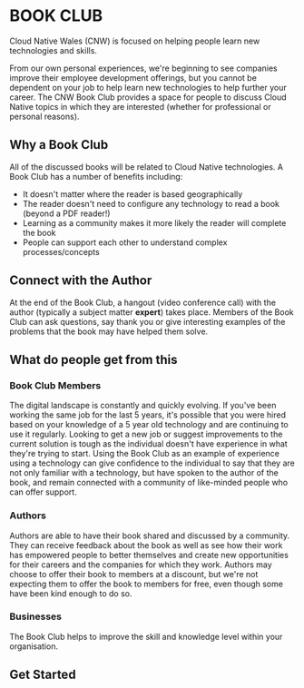 # BOOK CLUB

Cloud Native Wales (CNW) is focused on helping people learn new technologies and skills.

From our own personal experiences, we're beginning to see companies improve their employee development offerings, but you cannot be dependent on your job to help learn new technologies to help further your career. The CNW Book Club provides a space for people to discuss Cloud Native topics in which they are interested (whether for professional or personal reasons).

## Why a Book Club

All of the discussed books will be related to Cloud Native technologies. A Book Club has a number of benefits including:

* It doesn't matter where the reader is based geographically
* The reader doesn't need to configure any technology to read a book (beyond a PDF reader!)
* Learning as a community makes it more likely the reader will complete the book
* People can support each other to understand complex processes/concepts

## Connect with the Author

At the end of the Book Club, a hangout (video conference call) with the author (typically a subject matter **expert**) takes place.  Members of the Book Club can ask questions, say thank you or give interesting examples of the problems that the book may have helped them solve.

## What do people get from this

### Book Club Members

The digital landscape is constantly and quickly evolving. If you've been working the same job for the last 5 years, it's possible that you were hired based on your knowledge of a 5 year old technology and are continuing to use it regularly. Looking to get a new job or suggest improvements to the current solution is tough as the individual doesn't have experience in what they're trying to start. Using the Book Club as an example of experience using a technology can give confidence to the individual to say that they are not only familiar with a technology, but have spoken to the author of the book, and remain connected with a community of like-minded people who can offer support.

### Authors

Authors are able to have their book shared and discussed by a community. They can receive feedback about the book as well as see how their work has empowered people to better themselves and create new opportunities for their careers and the companies for which they work. Authors may choose to offer their book to members at a discount, but we're not expecting them to offer the book to members for free, even though some have been kind enough to do so.

### Businesses

The Book Club helps to improve the skill and knowledge level within your organisation.

## Get Started